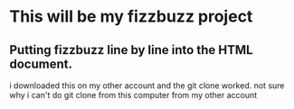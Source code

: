 # This will be my fizzbuzz project

## Putting fizzbuzz line by line into the HTML document.

i downloaded this on my other account and the git clone worked.  not sure why i can't do git clone from this computer from my other account
